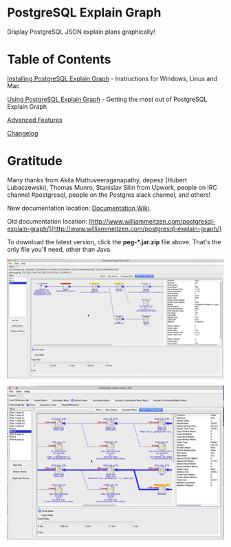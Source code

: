 # PostgreSQL Explain Graph

Display PostgreSQL JSON explain plans graphically!

# Table of Contents

[Installing PostgreSQL Explain Graph](../../wiki/Installing-PostgreSQL-Explain-Graph) - Instructions for Windows, Linux and Mac

[Using PostgreSQL Explain Graph](../../wiki/Using-PostgreSQL-Explain-Graph) - Getting the most out of PostgreSQL Explain Graph

[Advanced Features](../../wiki/Advanced-Features)

[Changelog](../../wiki/Changelog)

# Gratitude

Many thanks from Akila Muthuveeraganapathy, depesz (Hubert Lubaczewski), Thomas Munro, Stanislav Silin from Upwork, people on IRC channel #postgresql, people on the Postgres slack channel, and others!

New documentation location: [Documentation Wiki](../../../postgresql-explain-graph/wiki).

Old documentation location: [http://www.williammeitzen.com/postgresql-explain-graph/](http://www.williammeitzen.com/postgresql-explain-graph/)

To download the latest version, click the <b>peg-*.jar.zip</b> file above.  That's the only file you'll need, other than Java.

![Time and Cost](/images/sr-time-and-cost-sliders-gif.gif)

![Expand to See Worker Info](/images/sr-workers-gif.gif)
